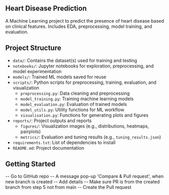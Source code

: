 ## Heart Disease Prediction

A Machine Learning project to predict the presence of heart disease based on clinical features. Includes EDA, preprocessing, model training, and evaluation.

## Project Structure
- `data/`: Contains the dataset(s) used for training and testing
- `notebooks/`: Jupyter notebooks for exploration, preprocessing, and model experimentation
- `models/`: Trained ML models saved for reuse
- `scripts/`: Python scripts for preprocessing, training, evaluation, and visualization
  - `preprocessing.py`: Data cleaning and preprocessing
  - `model_training.py`: Training machine learning models
  - `model_evaluation.py`: Evaluation of trained models
  - `model_utils.py`: Utility functions for ML workflow
  - `visualisation.py`: Functions for generating plots and figures
- `reports/`: Project outputs and reports
  - `figures/`: Visualization images (e.g., distributions, heatmaps, pairplots)
  - `metrics/`: Evaluation and tuning results (e.g., `tuning_results.json`)
- `requirements.txt`: List of dependencies to install
- `README.md`: Project documentation

## Getting Started

-- Go to GitHub repo
-- A message pop-up 'Compare & Pull request', when new branch is created
-- Add details
-- Make sure PR is from the created branch from step 5 not from main
-- Create the Pull request
